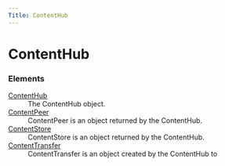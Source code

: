 ```yaml
---
Title: ContentHub
---
```


# ContentHub

<h3>Elements</h3>
<dl>
<dt><a href="ContentHub.ContentHub.md">ContentHub</a></dt>
<dd>The ContentHub object.</dd>
<dt><a href="ContentHub.ContentPeer.md">ContentPeer</a></dt>
<dd>ContentPeer is an object returned by the ContentHub.</dd>
<dt><a href="ContentHub.ContentStore.md">ContentStore</a></dt>
<dd>ContentStore is an object returned by the ContentHub.</dd>
<dt><a href="ContentHub.ContentTransfer.md">ContentTransfer</a></dt>
<dd>ContentTransfer is an object created by the ContentHub to</dd>
</dl>
</div>

